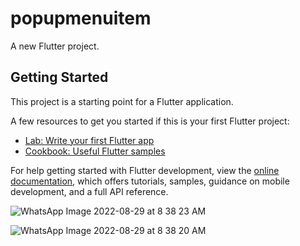 # popupmenuitem

A new Flutter project.

## Getting Started

This project is a starting point for a Flutter application.

A few resources to get you started if this is your first Flutter project:

- [Lab: Write your first Flutter app](https://docs.flutter.dev/get-started/codelab)
- [Cookbook: Useful Flutter samples](https://docs.flutter.dev/cookbook)

For help getting started with Flutter development, view the
[online documentation](https://docs.flutter.dev/), which offers tutorials,
samples, guidance on mobile development, and a full API reference.


![WhatsApp Image 2022-08-29 at 8 38 23 AM](https://user-images.githubusercontent.com/74248353/187240567-3da19320-80d4-45b8-ab72-f3cb704c4b66.jpeg)

![WhatsApp Image 2022-08-29 at 8 38 20 AM](https://user-images.githubusercontent.com/74248353/187240595-7dbbc12b-8100-42fd-986d-9db35e8b6268.jpeg)
